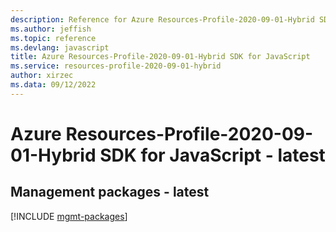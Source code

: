 ```yaml
---
description: Reference for Azure Resources-Profile-2020-09-01-Hybrid SDK for JavaScript
ms.author: jeffish
ms.topic: reference
ms.devlang: javascript
title: Azure Resources-Profile-2020-09-01-Hybrid SDK for JavaScript
ms.service: resources-profile-2020-09-01-hybrid
author: xirzec
ms.data: 09/12/2022
---
```

# Azure Resources-Profile-2020-09-01-Hybrid SDK for JavaScript - latest

## Management packages - latest
[!INCLUDE [mgmt-packages](resources-profile-2020-09-01-hybrid-mgmt-index.md)]